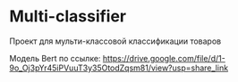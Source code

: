 # Multi-classifier
Проект для мульти-классовой классификации товаров

Модель Bert по ссылке:
https://drive.google.com/file/d/1-9o_Oj3pYr45iPVuuT3y35OtodZqsm81/view?usp=share_link
